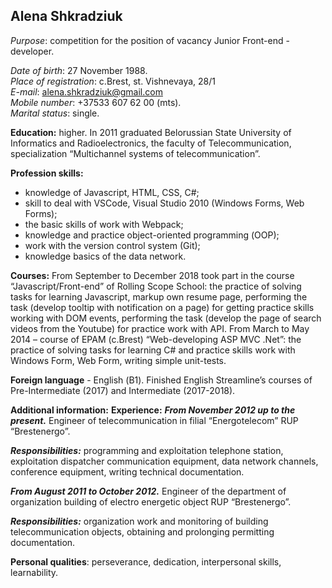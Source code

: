 ## Alena Shkradziuk ##

*Purpose*: competition for the position of vacancy Junior Front-end - developer.

*Date of birth*: 27 November 1988.    
*Place of registration*: c.Brest, st. Vishnevaya, 28/1   
*E-mail*: alena.shkradziuk@gmail.com  
*Mobile number*: +37533 607 62 00 (mts).  
*Marital status*: single.  

**Education:** higher. 
In 2011 graduated Belorussian State University of Informatics and Radioelectronics, the faculty of Telecommunication, specialization “Multichannel systems of telecommunication”.
 
**Profession skills:**
- knowledge of Javascript, HTML, CSS, С#;
- skill to deal with VSCode, Visual Studio 2010 (Windows Forms, Web Forms);
- the basic skills of work with Webpack;
- knowledge and practice object-oriented programming (ООP);
- work with the version control system (Git);
- knowledge basics of the data network.

**Courses:**
From September to December 2018 took part in the course “Javascript/Front-end” of Rolling Scope School:
the practice of solving tasks for learning Javascript, markup own resume page,  performing the task (develop tooltip with  notification on a page) for getting practice skills working with DOM events, performing the task (develop the page of search videos from the Youtube) for  practice work with API.
From March to May 2014 – course of EPAM (c.Brest) “Web-developing ASP MVC .Net”:
the practice of solving tasks for learning C# and practice skills work with Windows Form, Web Form, writing simple unit-tests.

**Foreign language** - English (В1).
Finished English  Streamline’s courses of Pre-Intermediate (2017) and Intermediate (2017-2018).
 
**Additional information:**
**Experience:**
***From November 2012 up to the present.***
Engineer of telecommunication in filial “Energotelecom” RUP “Brestenergo”.

***Responsibilities:*** programming and exploitation telephone station, exploitation dispatcher communication equipment, data network channels, conference equipment, writing technical documentation. 

***From August 2011 to October 2012.***
Engineer of the department of organization building of electro energetic object RUP “Brestenergo”.

***Responsibilities:*** organization work and monitoring of building telecommunication objects, obtaining and prolonging permitting documentation.

**Personal qualities**: perseverance, dedication, interpersonal skills, learnability.

